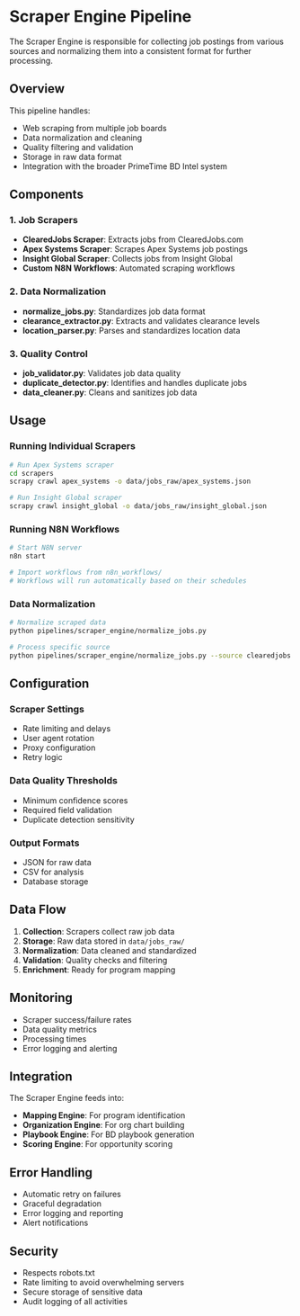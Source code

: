 # Scraper Engine Pipeline

The Scraper Engine is responsible for collecting job postings from various sources and normalizing them into a consistent format for further processing.

## Overview

This pipeline handles:
- Web scraping from multiple job boards
- Data normalization and cleaning
- Quality filtering and validation
- Storage in raw data format
- Integration with the broader PrimeTime BD Intel system

## Components

### 1. Job Scrapers
- **ClearedJobs Scraper**: Extracts jobs from ClearedJobs.com
- **Apex Systems Scraper**: Scrapes Apex Systems job postings
- **Insight Global Scraper**: Collects jobs from Insight Global
- **Custom N8N Workflows**: Automated scraping workflows

### 2. Data Normalization
- **normalize_jobs.py**: Standardizes job data format
- **clearance_extractor.py**: Extracts and validates clearance levels
- **location_parser.py**: Parses and standardizes location data

### 3. Quality Control
- **job_validator.py**: Validates job data quality
- **duplicate_detector.py**: Identifies and handles duplicate jobs
- **data_cleaner.py**: Cleans and sanitizes job data

## Usage

### Running Individual Scrapers

```bash
# Run Apex Systems scraper
cd scrapers
scrapy crawl apex_systems -o data/jobs_raw/apex_systems.json

# Run Insight Global scraper
scrapy crawl insight_global -o data/jobs_raw/insight_global.json
```

### Running N8N Workflows

```bash
# Start N8N server
n8n start

# Import workflows from n8n_workflows/
# Workflows will run automatically based on their schedules
```

### Data Normalization

```bash
# Normalize scraped data
python pipelines/scraper_engine/normalize_jobs.py

# Process specific source
python pipelines/scraper_engine/normalize_jobs.py --source clearedjobs
```

## Configuration

### Scraper Settings
- Rate limiting and delays
- User agent rotation
- Proxy configuration
- Retry logic

### Data Quality Thresholds
- Minimum confidence scores
- Required field validation
- Duplicate detection sensitivity

### Output Formats
- JSON for raw data
- CSV for analysis
- Database storage

## Data Flow

1. **Collection**: Scrapers collect raw job data
2. **Storage**: Raw data stored in `data/jobs_raw/`
3. **Normalization**: Data cleaned and standardized
4. **Validation**: Quality checks and filtering
5. **Enrichment**: Ready for program mapping

## Monitoring

- Scraper success/failure rates
- Data quality metrics
- Processing times
- Error logging and alerting

## Integration

The Scraper Engine feeds into:
- **Mapping Engine**: For program identification
- **Organization Engine**: For org chart building
- **Playbook Engine**: For BD playbook generation
- **Scoring Engine**: For opportunity scoring

## Error Handling

- Automatic retry on failures
- Graceful degradation
- Error logging and reporting
- Alert notifications

## Security

- Respects robots.txt
- Rate limiting to avoid overwhelming servers
- Secure storage of sensitive data
- Audit logging of all activities
